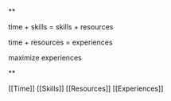 **

time + skills = skills + resources

time + resources = experiences

maximize experiences

**


[[Time]]
[[Skills]]
[[Resources]]
[[Experiences]]
